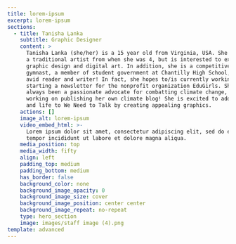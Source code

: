 ```yaml
---
title: lorem-ipsum
excerpt: lorem-ipsum
sections:
  - title: Tanisha Lanka
    subtitle: Graphic Designer
    content: >
      Tanisha Lanka (she/her) is a 15 year old from Virginia, USA. She has been
      a traditional artist from when she was 4, but is interested to explore
      graphic design and digital art. In addition, she is a competitive Xcel
      gymnast, a member of student government at Chantilly High School, and an
      avid reader and writer! In fact, she hopes to/is currently working on
      starting a newsletter for the nonprofit organization EduGirls. She has
      always been a passionate advocate for combatting climate change, and is
      working on publishing her own climate blog! She is excited to add color
      and life to We Need to Talk by creating appealing graphics.
    actions: []
    image_alt: lorem-ipsum
    video_embed_html: >-
      Lorem ipsum dolor sit amet, consectetur adipiscing elit, sed do eiusmod
      tempor incididunt ut labore et dolore magna aliqua.
    media_position: top
    media_width: fifty
    align: left
    padding_top: medium
    padding_bottom: medium
    has_border: false
    background_color: none
    background_image_opacity: 0
    background_image_size: cover
    background_image_position: center center
    background_image_repeat: no-repeat
    type: hero_section
    image: images/staff image (4).png
template: advanced
---
```

